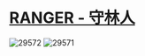 # [RANGER - 守林人](https://github.com/ChiricoSAMA/Blog/issues/20)

![29572](https://github.com/ChiricoSAMA/Blog/assets/112801317/0f61916d-b56f-4aa7-a6c9-47393229399b)
![29571](https://github.com/ChiricoSAMA/Blog/assets/112801317/9f2d9c83-3c66-4e4c-9610-ef0522100c6d)
